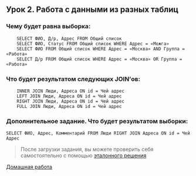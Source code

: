 ## Урок 2. Работа с данными из разных таблиц

### **Чему будет равна выборка:**
```
    SELECT ФИО, Д/р, Адрес FROM Общий список
    SELECT ФИО, Статус FROM Общий список WHERE Адрес = «Можга»
    SELECT ФИО FROM Общий список WHERE Адрес = «Москва» AND Группа = «Работа»
    SELECT Д/р FROM Общий список WHERE Адрес = «Москва» OR Группа = «Работа»
```
### **Что будет результатом следующих JOIN’ов:**
```
    INNER JOIN Люди, Адреса ON id = Чей адрес
    LEFT JOIN Люди, Адреса ON id = Чей адрес
    RIGHT JOIN Люди, Адреса ON id = Чей адрес
    FULL JOIN Люди, Адреса ON id = Чей адрес
```
### **Дополнительное задание. Что будет результатом выборки:**
```
SELECT ФИО, Адрес, Комментарий FROM Люди RIGHT JOIN Адреса ON id = Чей
Адрес
```
> После загрузки задания, вы можете проверить себя самостоятельно с помощью [эталонного решения](https://gbcdn.mrgcdn.ru/uploads/asset/4961464/attachment/e265f556785e16a3f134ca528c8a91ef.xlsx)


[Домашная работа](https://docs.google.com/spreadsheets/d/1Dxm4q1kmlNZSje7pnOPXEfrYbu9vic7owgnDaUB66Io/edit?usp=sharing)
